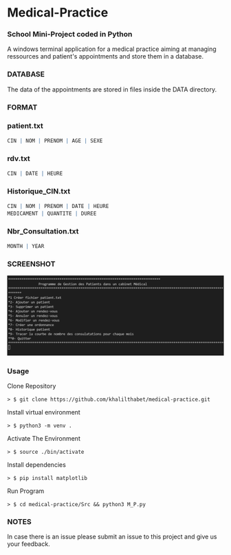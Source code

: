 # <b>Medical-Practice</b>

  

### School Mini-Project coded in Python

A windows terminal application for a medical practice aiming at managing ressources and patient's appointments and store them in a database.

### DATABASE
The data of the appointments are stored in files inside the DATA directory.
### FORMAT

### patient.txt
```r
CIN | NOM | PRENOM | AGE | SEXE
``` 
### rdv.txt
```r
CIN | DATE | HEURE
```
### Historique_CIN.txt
```r
CIN | NOM | PRENOM | DATE | HEURE
MEDICAMENT | QUANTITE | DUREE
```
### Nbr_Consultation.txt
```r
MONTH | YEAR
```


### SCREENSHOT

  

![alt text](ScreenShotFrontPage.png)

  

### Usage
Clone Repository
```linux 
> $ git clone https://github.com/khalilthabet/medical-practice.git
```

Install virtual environment
```linux
> $ python3 -m venv .
```

Activate The Environment
```linux
> $ source ./bin/activate
```

Install dependencies
```linux
> $ pip install matplotlib
```
Run Program
```linux
> $ cd medical-practice/Src && python3 M_P.py
```

### NOTES

In case there is an issue please submit an issue to this project and give us your feedback.